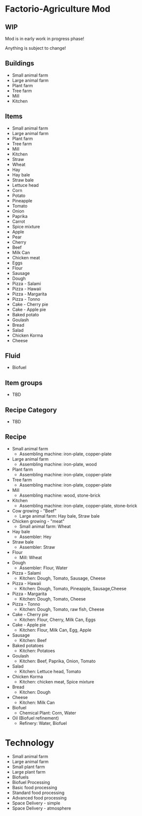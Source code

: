 # Factorio-Agriculture Mod

## WIP
Mod is in early work in progress phase!

Anything is subject to change!

## Buildings
- Small animal farm
- Large animal farm
- Plant farm
- Tree farm
- Mill
- Kitchen

## Items
- Small animal farm
- Large animal farm
- Plant farm
- Tree farm
- Mill
- Kitchen
- Straw
- Wheat
- Hay
- Hay bale
- Straw bale
- Lettuce head
- Corn
- Potato
- Pineapple
- Tomato
- Onion
- Paprika
- Carrot
- Spice mixture
- Apple
- Pear
- Cherry
- Beef
- Milk Can
- Chicken meat
- Eggs
- Flour
- Sausage
- Dough
- Pizza - Salami
- Pizza - Hawaii
- Pizza - Margarita
- Pizza - Tonno
- Cake - Cherry pie
- Cake - Apple pie
- Baked potato
- Goulash
- Bread
- Salad
- Chicken Korma
- Cheese

## Fluid
- Biofuel

## Item groups
- TBD

## Recipe Category
- TBD

## Recipe
- Small animal farm
  - Assembling machine: iron-plate, copper-plate
- Large animal farm
  - Assembling machine: iron-plate, wood
- Plant farm
  - Assembling machine: iron-plate, copper-plate
- Tree farm
  - Assembling machine: iron-plate, copper-plate
- Mill
  - Assembling machine: wood, stone-brick
- Kitchen
  - Assembling machine: iron-plate, copper-plate, stone-brick
- Cow growing  - "Beef"
  - Large animal farm: Hay bale, Straw bale
- Chicken growing - "meat"
  - Small animal farm: Wheat
- Hay bale
  - Assembler: Hey
- Straw bale
  - Assembler: Straw
- Flour
  - Mill: Wheat
- Dough
  - Assembler: Flour, Water
- Pizza - Salami
  - Kitchen: Dough, Tomato, Sausage, Cheese
- Pizza - Hawaii
  - Kitchen: Dough, Tomato, Pineapple, Sausage,Cheese
- Pizza - Margarita
  - Kitchen: Dough, Tomato, Cheese
- Pizza - Tonno
  - Kitchen: Dough, Tomato, raw fish, Cheese
- Cake - Cherry pie
  - Kitchen: Flour, Cherry, Milk Can, Eggs
- Cake - Apple pie
  - Kitchen: Flour, Milk Can, Egg, Apple
- Sausage
  - Kitchen: Beef
- Baked potatoes
  - Kitchen: Potatoes
- Goulash
  - Kitchen: Beef, Paprika, Onion, Tomato
- Salad
  - Kitchen: Lettuce head, Tomato
- Chicken Korma
  - Kitchen: chicken meat,  Spice mixture
- Bread
  - Kitchen: Dough
- Cheese
  - Kitchen: Milk Can
- Biofuel
  - Chemical Plant: Corn, Water
- Oil (Biofuel refinement)
  - Refinery: Water, Biofuel

# Technology
- Small animal farm
- Large animal farm
- Small plant farm
- Large plant farm
- Biofuels
- Biofuel Processing
- Basic food processing
- Standard food processing
- Advanced food processing
- Space Delivery - simple
- Space Delivery - atmosphere